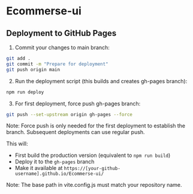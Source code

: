# Ecommerse-ui

## Deployment to GitHub Pages

1. Commit your changes to main branch:
```bash
git add .
git commit -m "Prepare for deployment"
git push origin main
```

2. Run the deployment script (this builds and creates gh-pages branch):
```bash
npm run deploy
```

3. For first deployment, force push gh-pages branch:
```bash
git push --set-upstream origin gh-pages --force
```

Note: Force push is only needed for the first deployment to establish the branch.
Subsequent deployments can use regular push.

This will:
- First build the production version (equivalent to `npm run build`)
- Deploy it to the `gh-pages` branch
- Make it available at `https://[your-github-username].github.io/Ecommerse-ui/`

Note: The base path in vite.config.js must match your repository name.

